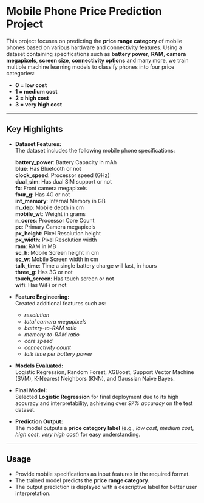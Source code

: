 # Mobile Phone Price Prediction Project

This project focuses on predicting the **price range category** of mobile phones based on various hardware and connectivity features. Using a dataset containing specifications such as **battery power**, **RAM**, **camera megapixels**, **screen size**, **connectivity options** and many more, we train multiple machine learning models to classify phones into four price categories: 

- **0 = low cost**  
- **1 = medium cost**  
- **2 = high cost**  
- **3 = very high cost**

---

## Key Highlights

- **Dataset Features:**  
  The dataset includes the following mobile phone specifications:  

   **battery_power**: Battery Capacity in mAh  
   **blue**: Has Bluetooth or not  
   **clock_speed**: Processor speed (GHz)  
   **dual_sim**: Has dual SIM support or not  
   **fc**: Front camera megapixels  
   **four_g**: Has 4G or not  
   **int_memory**: Internal Memory in GB  
   **m_dep**: Mobile depth in cm  
   **mobile_wt**: Weight in grams  
   **n_cores**: Processor Core Count  
   **pc**: Primary Camera megapixels  
   **px_height**: Pixel Resolution height  
   **px_width**: Pixel Resolution width  
   **ram**: RAM in MB  
   **sc_h**: Mobile Screen height in cm  
   **sc_w**: Mobile Screen width in cm  
   **talk_time**: Time a single battery charge will last, in hours  
   **three_g**: Has 3G or not  
   **touch_screen**: Has touch screen or not  
   **wifi**: Has WiFi or not  


- **Feature Engineering:**  
  Created additional features such as:  
  - *resolution* 
  - *total camera megapixels*   
  - *battery-to-RAM ratio*  
  - *memory-to-RAM ratio*  
  - *core speed*   
  - *connectivity count*  
  - *talk time per battery power*

- **Models Evaluated:**  
  Logistic Regression, Random Forest, XGBoost, Support Vector Machine (SVM), K-Nearest Neighbors (KNN), and Gaussian Naive Bayes.

- **Final Model:**  
  Selected **Logistic Regression** for final deployment due to its high accuracy and interpretability, achieving over *97% accuracy* on the test dataset.

- **Prediction Output:**  
  The model outputs a **price category label** (e.g., *low cost*, *medium cost*, *high cost*, *very high cost*) for easy understanding.

---

## Usage

- Provide mobile specifications as input features in the required format.
- The trained model predicts the **price range category**.
- The output prediction is displayed with a descriptive label for better user interpretation.

